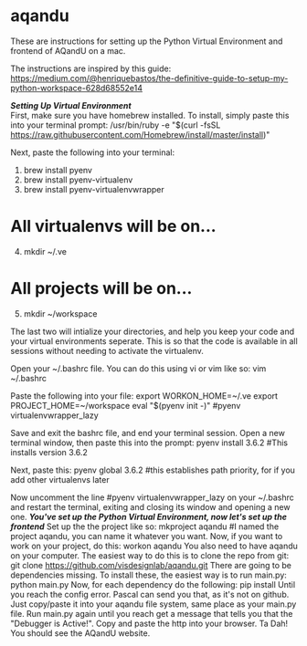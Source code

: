 # aqandu
These are instructions for setting up the Python Virtual Environment and frontend of AQandU on a mac. 

The instructions are inspired by this guide: 
  https://medium.com/@henriquebastos/the-definitive-guide-to-setup-my-python-workspace-628d68552e14
  
***Setting Up Virtual Environment***  
First, make sure you have homebrew installed. To install, simply paste this into your terminal prompt:
  /usr/bin/ruby -e "$(curl -fsSL https://raw.githubusercontent.com/Homebrew/install/master/install)"

Next, paste the following into your terminal:
  1. brew install pyenv
  2. brew install pyenv-virtualenv
  3. brew install pyenv-virtualenvwrapper

# All virtualenvs will be on...
  4. mkdir ~/.ve 
# All projects will be on...
  5. mkdir ~/workspace
  
The last two will intialize your directories, and help you keep your code and your virtual environments seperate. 
This is so that the code is available in all sessions without needing to activate the virtualenv.

Open your ~/.bashrc file. You can do this using vi or vim like so:
  vim ~/.bashrc 

Paste the following into your file:
  export WORKON_HOME=~/.ve
  export PROJECT_HOME=~/workspace
  eval "$(pyenv init -)"
  #pyenv virtualenvwrapper_lazy
  
Save and exit the bashrc file, and end your terminal session. Open a new terminal window, then paste this into the prompt:
  pyenv install 3.6.2 #This installs version 3.6.2
  
Next, paste this:
  pyenv global 3.6.2 #this establishes path priority, for if you add other virtualenvs later
  
Now uncomment the line #pyenv virtualenvwrapper_lazy on your ~/.bashrc and restart the terminal, exiting and closing its window and opening a new one.
***You've set up the Python Virtual Environment, now let's set up the frontend***
Set up the the project like so:
  mkproject aqandu #I named the project aqandu, you can name it whatever you want. 
Now, if you want to work on your project, do this:
  workon aqandu
You also need to have aqandu on your computer.
The easiest way to do this is to clone the repo from git:
  git clone https://github.com/visdesignlab/aqandu.git
There are going to be dependencies missing. To install these, the easiest way is to run main.py:
  python main.py
Now, for each dependency do the following:
  pip install <name of dependency>
Until you reach the config error. Pascal can send you that, as it's not on github. Just copy/paste it into your aqandu file system, same place as 
your main.py file.
Run main.py again until you reach get a message that tells you that the "Debugger is Active!". Copy and paste the http into your browser. Ta Dah! You should see the AQandU website. 


